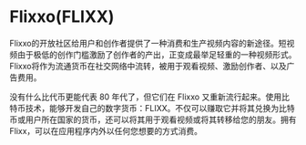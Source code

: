 # Flixxo(FLIXX)

Flixxo的开放社区给用户和创作者提供了一种消费和生产视频内容的新途径。短视频甶于极低的创作门槛激励了创作者的产出，正变成最举足轻重的一种视频形式。Flixxo将作为流通货币在社交网络中流转，被用于观看视频、激励创作者、以及广告费用。

没有什么比代币更能代表 80 年代了，但它们在 Flixxo 又重新流行起来。使用比特币技术，能够开发自己的数字货币：FLIXX。不仅可以赚取它并将其兑换为比特币或用户所在国家的货币，还可以将其用于观看视频或将其转移给您的朋友。拥有 Flixx，可以在应用程序内外以任何您想要的方式消费。

